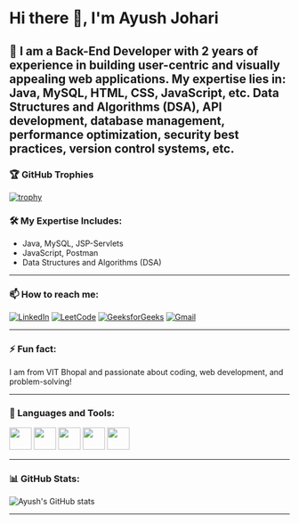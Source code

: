 # Hi there 👋, I'm Ayush Johari

🎯 I am a Back-End Developer with 2 years of experience in building user-centric and visually appealing web applications.
My expertise lies in: Java, MySQL, HTML, CSS, JavaScript, etc.
Data Structures and Algorithms (DSA), API development, database management, performance optimization, security best practices, version control systems, etc.
---

### 🏆 GitHub Trophies
[![trophy](https://github-profile-trophy.vercel.app/?username=ayush6940&theme=gruvbox&no-bg=true&no-frame=true)](https://github.com/ryo-ma/github-profile-trophy)



### 🛠️ My Expertise Includes:
- Java, MySQL, JSP-Servlets
- JavaScript, Postman
- Data Structures and Algorithms (DSA)

---

### 📫 How to reach me:
[![LinkedIn](https://img.shields.io/badge/LinkedIn-blue?logo=linkedin&logoColor=white)](https://www.linkedin.com/in/ayush-johari-56879b243/)
[![LeetCode](https://img.shields.io/badge/LeetCode-FFA116?logo=leetcode&logoColor=white)](https://leetcode.com/johari_rox02/)
[![GeeksforGeeks](https://img.shields.io/badge/GeeksforGeeks-0F9D58?logo=geeksforgeeks&logoColor=white)](https://auth.geeksforgeeks.org/user/johari_rox02/)
[![Gmail](https://img.shields.io/badge/Email-D14836?logo=gmail&logoColor=white)](mailto:aayushjohari@gmail.com)

---

### ⚡ Fun fact:
I am from VIT Bhopal and passionate about coding, web development, and problem-solving!

---

### 🔧 Languages and Tools:

<p>
  <img src="https://cdn.jsdelivr.net/gh/devicons/devicon/icons/java/java-original.svg" width="40" height="40" />
  <img src="https://cdn.jsdelivr.net/gh/devicons/devicon/icons/mysql/mysql-original.svg" width="40" height="40" />
  <img src="https://cdn.jsdelivr.net/gh/devicons/devicon/icons/javascript/javascript-original.svg" width="40" height="40" />
  <img src="https://cdn.jsdelivr.net/gh/devicons/devicon/icons/postman/postman-original.svg" width="40" height="40" />
  <img src="https://cdn.jsdelivr.net/gh/devicons/devicon/icons/git/git-original.svg" width="40" height="40" />
</p>

---

### 📊 GitHub Stats:

![Ayush's GitHub stats](https://github-readme-stats.vercel.app/api?username=ayush6940&show_icons=true&theme=radical)

---

